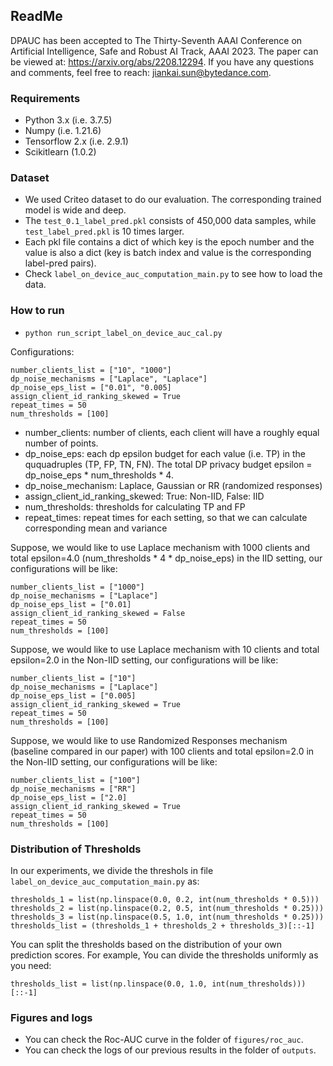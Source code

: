 ## ReadMe

DPAUC has been accepted to The Thirty-Seventh AAAI Conference on Artificial Intelligence, Safe and Robust AI Track, AAAI 2023. The paper can be viewed at: https://arxiv.org/abs/2208.12294. If you have any questions and comments, feel free to reach: jiankai.sun@bytedance.com.


### Requirements

* Python 3.x (i.e. 3.7.5)
* Numpy (i.e. 1.21.6)
* Tensorflow 2.x (i.e. 2.9.1)
* Scikitlearn (1.0.2)

### Dataset 

* We used Criteo dataset to do our evaluation. The corresponding trained model is wide and deep.
* The ```test_0.1_label_pred.pkl``` consists of 450,000 data samples, while ```test_label_pred.pkl``` is 10 times larger.
* Each pkl file contains a dict of which key is the epoch number and the value is also a dict (key is batch index and value is the corresponding label-pred pairs).
* Check ```label_on_device_auc_computation_main.py``` to see how to load the data.

### How to run

* ```python run_script_label_on_device_auc_cal.py```

Configurations:

```
number_clients_list = ["10", "1000"]
dp_noise_mechanisms = ["Laplace", "Laplace"]
dp_noise_eps_list = ["0.01", "0.005]
assign_client_id_ranking_skewed = True
repeat_times = 50
num_thresholds = [100]
```

* number_clients: number of clients, each client will have a roughly equal number of points. 
* dp_noise_eps: each dp epsilon budget for each value (i.e. TP) in the ququadruples (TP, FP, TN, FN). The total DP privacy budget epsilon = dp_noise_eps * num_thresholds * 4.
* dp_noise_mechanism: Laplace, Gaussian or RR (randomized responses)
* assign_client_id_ranking_skewed: True: Non-IID, False: IID
* num_thresholds: thresholds for calculating TP and FP
* repeat_times: repeat times for each setting, so that we can calculate corresponding mean and variance

Suppose, we would like to use Laplace mechanism with 1000 clients and total epsilon=4.0 (num_thresholds * 4 * dp_noise_eps) in the IID setting, our configurations will be like:

```
number_clients_list = ["1000"]
dp_noise_mechanisms = ["Laplace"]
dp_noise_eps_list = ["0.01]
assign_client_id_ranking_skewed = False
repeat_times = 50
num_thresholds = [100]
```


Suppose, we would like to use Laplace mechanism with 10 clients and total epsilon=2.0 in the Non-IID setting, our configurations will be like:

```
number_clients_list = ["10"]
dp_noise_mechanisms = ["Laplace"]
dp_noise_eps_list = ["0.005]
assign_client_id_ranking_skewed = True
repeat_times = 50
num_thresholds = [100]
```


Suppose, we would like to use Randomized Responses mechanism (baseline compared in our paper) with 100 clients and total epsilon=2.0 in the Non-IID setting, our configurations will be like:

```
number_clients_list = ["100"]
dp_noise_mechanisms = ["RR"]
dp_noise_eps_list = ["2.0]
assign_client_id_ranking_skewed = True
repeat_times = 50
num_thresholds = [100]
```

### Distribution of Thresholds

In our experiments, we divide the threshols in file `label_on_device_auc_computation_main.py` as:

```
thresholds_1 = list(np.linspace(0.0, 0.2, int(num_thresholds * 0.5)))
thresholds_2 = list(np.linspace(0.2, 0.5, int(num_thresholds * 0.25)))
thresholds_3 = list(np.linspace(0.5, 1.0, int(num_thresholds * 0.25)))
thresholds_list = (thresholds_1 + thresholds_2 + thresholds_3)[::-1]
```

You can split the thresholds based on the distribution of your own prediction scores. 
For example, You can divide the thresholds uniformly as you need:

```
thresholds_list = list(np.linspace(0.0, 1.0, int(num_thresholds)))[::-1]
```


### Figures and logs

* You can check the Roc-AUC curve in the folder of `figures/roc_auc`. 
* You can check the logs of our previous results in the folder of `outputs`.
